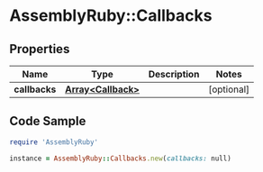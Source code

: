 # AssemblyRuby::Callbacks

## Properties

Name | Type | Description | Notes
------------ | ------------- | ------------- | -------------
**callbacks** | [**Array&lt;Callback&gt;**](Callback.md) |  | [optional] 

## Code Sample

```ruby
require 'AssemblyRuby'

instance = AssemblyRuby::Callbacks.new(callbacks: null)
```


